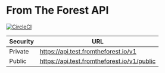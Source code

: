 # From The Forest API

[![CircleCI](https://circleci.com/gh/from-the-forest/api-gateway/tree/master.svg?style=svg)](https://circleci.com/gh/from-the-forest/api-gateway/tree/master)

| Security | URL |
|----------|-----|
| Private | https://api.test.fromtheforest.io/v1 |
| Public | https://api.test.fromtheforest.io/v1/public |
